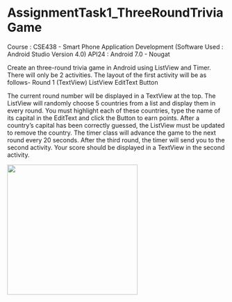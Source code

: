 # AssignmentTask1_ThreeRoundTriviaGame
Course : CSE438 - Smart Phone Application Development (Software Used : Android Studio Version 4.0) API24 : Android 7.0 - Nougat

Create an three-round trivia game in Android using ListView and Timer. There will only be 2 activities. The layout of the first activity will be as follows-
Round 1 (TextView)
ListView
EditText	Button

The current round number will be displayed in a TextView at the top. The ListView will randomly choose 5 countries from a list and display them in every round. You must highlight each of these countries, type the name of its capital in the EditText and click the Button to earn points. After a country’s capital has been correctly guessed, the ListView must be updated to remove the country. The timer class will advance the game to the next round every 20 seconds.
After the third round, the timer will send you to the second activity. Your score should be displayed in a TextView in the second activity.         

<img src="https://github.com/navidnayyem/AssignmentTask1_ThreeRoundTriviaGame/blob/main/SS1.png" width="300px" height="300px">
